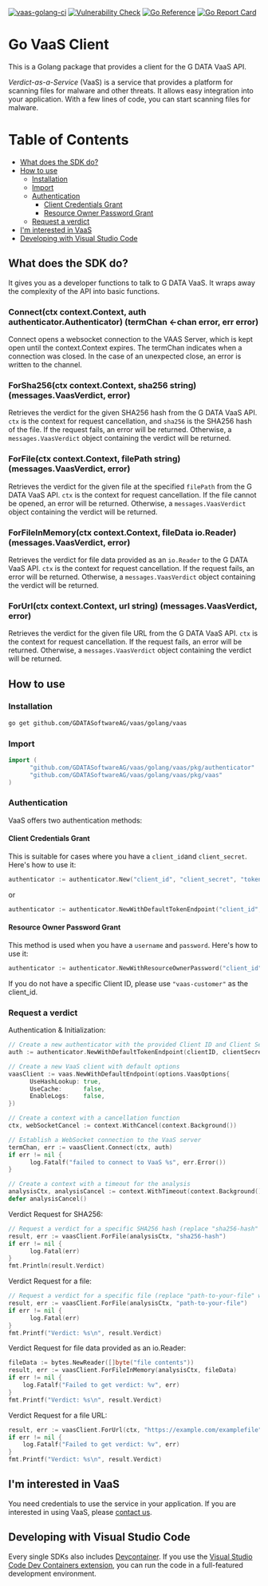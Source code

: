 [![vaas-golang-ci](https://github.com/GDATASoftwareAG/vaas/actions/workflows/ci-golang.yaml/badge.svg)](https://github.com/GDATASoftwareAG/vaas/actions/workflows/ci-golang.yaml)
[![Vulnerability Check](https://github.com/GDATASoftwareAG/vaas/actions/workflows/vulncheck-golang.yml/badge.svg)](https://github.com/GDATASoftwareAG/vaas/actions/workflows/vulncheck-golang.yml)
[![Go Reference](https://pkg.go.dev/badge/github.com/GDATASoftwareAG/vaas/golang/vaas/.svg)](https://pkg.go.dev/github.com/GDATASoftwareAG/vaas/golang/vaas/)
[![Go Report Card](https://goreportcard.com/badge/github.com/GDATASoftwareAG/vaas/golang/vaas)](https://goreportcard.com/report/github.com/GDATASoftwareAG/vaas/golang/vaas)

# Go VaaS Client

This is a Golang package that provides a client for the G DATA VaaS API.

_Verdict-as-a-Service_ (VaaS) is a service that provides a platform for scanning files for malware and other threats. It allows easy integration into your application. With a few lines of code, you can start scanning files for malware.

# Table of Contents

- [What does the SDK do?](#what-does-the-sdk-do)
- [How to use](#how-to-use)
    - [Installation](#installation)
    - [Import](#import)
    - [Authentication](#authentication)
        - [Client Credentials Grant](#client-credentials-grant)
        - [Resource Owner Password Grant](#resource-owner-password-grant)
    - [Request a verdict](#request-a-verdict)
- [I'm interested in VaaS](#interested)
- [Developing with Visual Studio Code](#developing-with-visual-studio-code)


## What does the SDK do?

It gives you as a developer functions to talk to G DATA VaaS. It wraps away the complexity of the API into basic functions.

### Connect(ctx context.Context, auth authenticator.Authenticator) (termChan <-chan error, err error)

Connect opens a websocket connection to the VAAS Server, which is kept open until the context.Context expires. The termChan indicates when a connection was closed. In the case of an unexpected close, an error is written to the channel.

### ForSha256(ctx context.Context, sha256 string) (messages.VaasVerdict, error)

Retrieves the verdict for the given SHA256 hash from the G DATA VaaS API. `ctx` is the context for request cancellation, and `sha256` is the SHA256 hash of the file. If the request fails, an error will be returned. Otherwise, a `messages.VaasVerdict` object containing the verdict will be returned.

### ForFile(ctx context.Context, filePath string) (messages.VaasVerdict, error)

Retrieves the verdict for the given file at the specified `filePath` from the G DATA VaaS API. `ctx` is the context for request cancellation. If the file cannot be opened, an error will be returned. Otherwise, a `messages.VaasVerdict` object containing the verdict will be returned.

### ForFileInMemory(ctx context.Context, fileData io.Reader) (messages.VaasVerdict, error)

Retrieves the verdict for file data provided as an `io.Reader` to the G DATA VaaS API. `ctx` is the context for request cancellation. If the request fails, an error will be returned. Otherwise, a `messages.VaasVerdict` object containing the verdict will be returned.

### ForUrl(ctx context.Context, url string) (messages.VaasVerdict, error)

Retrieves the verdict for the given file URL from the G DATA VaaS API. `ctx` is the context for request cancellation. If the request fails, an error will be returned. Otherwise, a `messages.VaasVerdict` object containing the verdict will be returned.

## How to use

### Installation

```sh
go get github.com/GDATASoftwareAG/vaas/golang/vaas
```

### Import

```go
import (
      "github.com/GDATASoftwareAG/vaas/golang/vaas/pkg/authenticator"
      "github.com/GDATASoftwareAG/vaas/golang/vaas/pkg/vaas"
)
```

### Authentication

VaaS offers two authentication methods:

#### Client Credentials Grant
This is suitable for cases where you have a `client_id`and `client_secret`. Here's how to use it:

```go
authenticator := authenticator.New("client_id", "client_secret", "token_endpoint")
```
or
```go
authenticator := authenticator.NewWithDefaultTokenEndpoint("client_id", "client_secret")
```
#### Resource Owner Password Grant 
This method is used when you have a `username` and `password`. Here's how to use it:

```go
authenticator := authenticator.NewWithResourceOwnerPassword("client_id", "username", "password", "token_endpoint")
```
If you do not have a specific Client ID, please use `"vaas-customer"` as the client_id.

### Request a verdict

Authentication & Initialization:
```go
// Create a new authenticator with the provided Client ID and Client Secret
auth := authenticator.NewWithDefaultTokenEndpoint(clientID, clientSecret)

// Create a new VaaS client with default options
vaasClient := vaas.NewWithDefaultEndpoint(options.VaasOptions{
      UseHashLookup: true,
      UseCache:      false,
      EnableLogs:    false,
})

// Create a context with a cancellation function
ctx, webSocketCancel := context.WithCancel(context.Background())

// Establish a WebSocket connection to the VaaS server
termChan, err := vaasClient.Connect(ctx, auth)
if err != nil {
      log.Fatalf("failed to connect to VaaS %s", err.Error())
}

// Create a context with a timeout for the analysis
analysisCtx, analysisCancel := context.WithTimeout(context.Background(), 20*time.Second)
defer analysisCancel()
```

Verdict Request for SHA256:
```go
// Request a verdict for a specific SHA256 hash (replace "sha256-hash" with the actual SHA256 hash)
result, err := vaasClient.ForFile(analysisCtx, "sha256-hash")
if err != nil {
      log.Fatal(err)
}
fmt.Println(result.Verdict)
```

Verdict Request for a file:
```go
// Request a verdict for a specific file (replace "path-to-your-file" with the actual file path)
result, err := vaasClient.ForFile(analysisCtx, "path-to-your-file")
if err != nil {
      log.Fatal(err)
}
fmt.Printf("Verdict: %s\n", result.Verdict)
```

Verdict Request for file data provided as an io.Reader:
```go
fileData := bytes.NewReader([]byte("file contents"))
result, err := vaasClient.ForFileInMemory(analysisCtx, fileData)
if err != nil {
    log.Fatalf("Failed to get verdict: %v", err)
}
fmt.Printf("Verdict: %s\n", result.Verdict)
```

Verdict Request for a file URL:
```go
result, err := vaasClient.ForUrl(ctx, "https://example.com/examplefile")
if err != nil {
    log.Fatalf("Failed to get verdict: %v", err)
}
fmt.Printf("Verdict: %s\n", result.Verdict)
```


## <a name="interested"></a>I'm interested in VaaS

You need credentials to use the service in your application. If you are interested in using VaaS, please [contact us](mailto:oem@gdata.de).

## Developing with Visual Studio Code

Every single SDKs also includes [Devcontainer](./.devcontainer/). If you use the [Visual Studio Code Dev Containers extension](https://code.visualstudio.com/docs/devcontainers/containers), you can run the code in a full-featured development environment.

